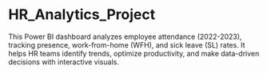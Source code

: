 # HR_Analytics_Project
This Power BI dashboard analyzes employee attendance (2022-2023), tracking presence, work-from-home (WFH), and sick leave (SL) rates. It helps HR teams identify trends, optimize productivity, and make data-driven decisions with interactive visuals.
